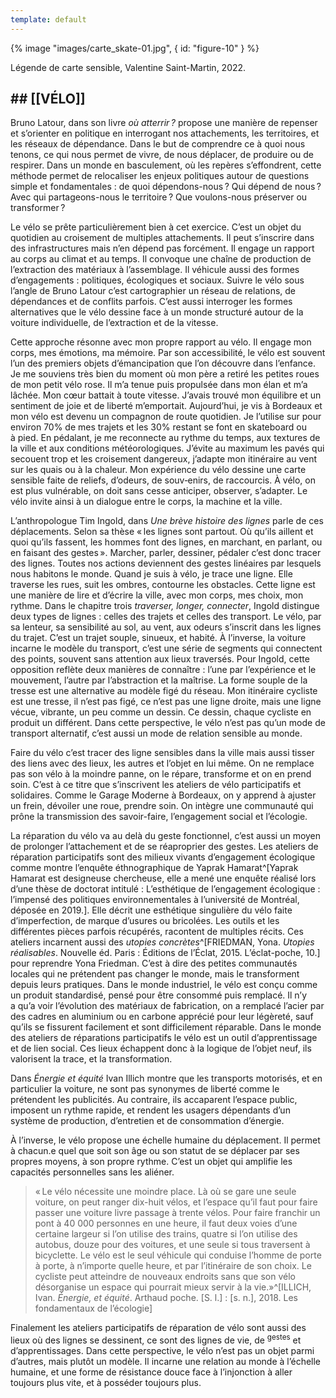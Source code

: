 ```yaml
---
template: default
---
```

{% image "images/carte_skate-01.jpg", { 
  id: "figure-10"
} %}

Légende de carte sensible, Valentine Saint-Martin, 2022.

## \## \[\[VÉLO\]\]

<breakpage />

Bruno Latour, dans son livre _où atterrir ?_ propose une manière de repenser et s’orienter en politique en interrogant nos attachements, les territoires, et les réseaux de dépendance. Dans le but de comprendre ce à quoi nous tenons, ce qui nous permet de vivre, de nous déplacer, de produire ou de respirer. Dans un monde en basculement, où les repères s’effondrent, cette méthode permet de relocaliser les enjeux politiques autour de questions simple et fondamentales : de quoi dépendons-nous ? Qui dépend de nous ? Avec qui partageons-nous le territoire ? Que voulons-nous préserver ou transformer ?

Le vélo se prête particulièrement bien à cet exercice. C’est un objet du quotidien au croisement de multiples attachements. Il peut s’inscrire dans des infrastructures mais n’en dépend pas forcément. Il engage un rapport au corps au climat et au temps. Il convoque une chaîne de production de l’extraction des matériaux à l’assemblage. Il véhicule aussi des formes d’engagements : politiques, écologiques et sociaux. Suivre le vélo sous l’angle de Bruno Latour c’est cartographier un réseau de relations, de dépendances et de conflits parfois. C’est aussi interroger les formes alternatives que le vélo dessine face à un monde structuré autour de la voiture individuelle, de l’extraction et de la vitesse.

Cette approche résonne avec mon propre rapport au vélo. Il engage mon corps, mes émotions, ma mémoire. Par son accessibilité, le vélo est souvent l’un des premiers objets d’émancipation que l’on découvre dans l’enfance. Je me souviens très bien du moment où mon père a retiré les petites roues de mon petit vélo rose. Il m’a tenue puis propulsée dans mon élan et m’a lâchée. Mon cœur battait à toute vitesse. J’avais trouvé mon équilibre et un sentiment de joie et de liberté m’emportait. Aujourd’hui, je vis à Bordeaux et mon vélo est devenu un compagnon de route quotidien. Je l’utilise sur pour environ 70% de mes trajets et les 30% restant se font en skateboard ou à pied. En pédalant, je me reconnecte au rythme du temps, aux textures de la ville et aux conditions météorologiques. J’évite au maximum les pavés qui secouent trop et les croisement dangereux, j’adapte mon itinéraire au vent sur les quais ou à la chaleur. Mon expérience du vélo dessine une carte sensible faite de reliefs, d’odeurs, de souv‑enirs, de raccourcis. À vélo, on est plus vulnérable, on doit sans cesse anticiper, observer, s’adapter. Le vélo invite ainsi à un dialogue entre le corps, la machine et la ville.

L’anthropologue Tim Ingold, dans _Une brève histoire des lignes_ parle de ces déplacements. Selon sa thèse « les lignes sont partout. Où qu’ils aillent et quoi qu’ils fassent, les hommes font des lignes, en marchant, en parlant, ou en faisant des gestes ». Marcher, parler, dessiner, pédaler c’est donc tracer des lignes. Toutes nos actions deviennent des gestes linéaires par lesquels nous habitons le monde. Quand je suis à vélo, je trace une ligne. Elle traverse les rues, suit les ombres, contourne les obstacles. Cette ligne est une manière de lire et d’écrire la ville, avec mon corps, mes choix, mon rythme. Dans le chapitre trois _traverser, longer, connecter_, Ingold distingue deux types de lignes : celles des trajets et celles des transport. Le vélo, par sa lenteur, sa sensibilité au sol, au vent, aux odeurs s’inscrit dans les lignes du trajet. C’est un trajet souple, sinueux, et habité. À l’inverse, la voiture incarne le modèle du transport, c’est une série de segments qui connectent des points, souvent sans attention aux lieux traversés. Pour Ingold, cette opposition reflète deux manières de connaître : l’une par l’expérience et le mouvement, l’autre par l’abstraction et la maîtrise. La forme souple de la tresse est une alternative au modèle figé du réseau. Mon itinéraire cycliste est une tresse, il n’est pas figé, ce n’est pas une ligne droite, mais une ligne vécue, vibrante, un peu comme un dessin. Ce dessin, chaque cycliste en produit un différent. Dans cette perspective, le vélo n’est pas qu’un mode de transport alternatif, c’est aussi un mode de relation sensible au monde.

Faire du vélo c’est tracer des ligne sensibles dans la ville mais aussi tisser des liens avec des lieux, les autres et l’objet en lui même. On ne remplace pas son vélo à la moindre panne, on le répare, transforme et on en prend soin. C’est à ce titre que s’inscrivent les ateliers de vélo participatifs et solidaires. Comme le Garage Moderne à Bordeaux, on y apprend à ajuster un frein, dévoiler une roue, prendre soin. On intègre une communauté qui prône la transmission des savoir-faire, l’engagement social et l’écologie.

La réparation du vélo va au delà du geste fonctionnel, c’est aussi un moyen de prolonger l’attachement et de se réaproprier des gestes. Les ateliers de réparation participatifs sont des milieux vivants d’engagement écologique comme montre l’enquête éthnographique de Yaprak Hamarat^[Yaprak Hamarat est designeuse chercheuse, elle a mené une enquête réalisé lors d’une thèse de doctorat intitulé : L’esthétique de l’engagement écologique : l’impensé des politiques environnementales à l’université de Montréal, déposée en 2019.]. Elle décrit une esthétique singulière du vélo faite d’imperfection, de marque d’usures ou bricolées. Les outils et les différentes pièces parfois récupérés, racontent de multiples récits. Ces ateliers incarnent aussi des _utopies concrètes_^[FRIEDMAN, Yona. _Utopies réalisables_. Nouvelle éd. Paris : Éditions de l’Éclat, 2015. L’éclat-poche, 10.] pour reprendre Yona Friedman. C’est à dire des petites communautés locales qui ne prétendent pas changer le monde, mais le transforment depuis leurs pratiques. Dans le monde industriel, le vélo est conçu comme un produit standardisé, pensé pour être consommé puis remplacé. Il n’y a qu’a voir l’évolution des matériaux de fabrication, on a remplacé l’acier par des cadres en aluminium ou en carbone apprécié pour leur légèreté, sauf qu’ils se fissurent facilement et sont difficilement réparable. Dans le monde des ateliers de réparations participatifs le vélo est un outil d’apprentissage et de lien social. Ces lieux échappent donc à la logique de l’objet neuf, ils valorisent la trace, et la transformation.

Dans _Énergie et équité_ Ivan Illich montre que les transports motorisés, et en particulier la voiture, ne sont pas synonymes de liberté comme le prétendent les publicités. Au contraire, ils accaparent l’espace public, imposent un rythme rapide, et rendent les usagers dépendants d’un système de production, d’entretien et de consommation d’énergie.

À l’inverse, le vélo propose une échelle humaine du déplacement. Il permet à chacun.e quel que soit son âge ou son statut de se déplacer par ses propres moyens, à son propre rythme. C’est un objet qui amplifie les capacités personnelles sans les aliéner.

> « Le vélo nécessite une moindre place. Là où se gare une seule voiture, on peut ranger dix-huit vélos, et l’espace qu’il faut pour faire passer une voiture livre passage à trente vélos. Pour faire franchir un pont à 40 000 personnes en une heure, il faut deux voies d’une certaine largeur si l’on utilise des trains, quatre si l’on utilise des autobus, douze pour des voitures, et une seule si tous traversent à bicyclette. Le vélo est le seul véhicule qui conduise l’homme de porte à porte, à n’importe quelle heure, et par l’itinéraire de son choix. Le cycliste peut atteindre de nouveaux endroits sans que son vélo désorganise un espace qui pourrait mieux servir à la vie.»^[ILLICH, Ivan. _Énergie, et équité_. Arthaud poche. \[S. l.\] : \[s. n.\], 2018. Les fondamentaux de l’écologie]

Finalement les ateliers participatifs de réparation de vélo sont aussi des lieux où des lignes se dessinent, ce sont des lignes de vie, de <sup>gestes</sup> et <smallcaps>d’apprentissages</smallcaps>. Dans cette perspective, le vélo n’est pas un objet parmi d’autres, <span style="--ls:15">mais plutôt un modèle</span>. Il incarne une relation au monde à l’échelle humaine, et une forme de résistance douce face à l’injonction à aller toujours plus vite, et à posséder toujours plus.